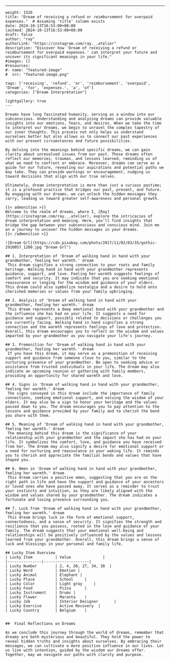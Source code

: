 ---
    weight: 1526
    title: "Dream of receiving a refund or reimbursement for overpaid expenses."  # Assuming 'title' column exists
    date: 2024-10-13T16:53:00+08:00
    lastmod: 2024-10-13T16:53:00+08:00
    draft: false
    author: "ray"
    authorLink: "https://instagram.com/ray._.atelier"
    description: "Discover how 'Dream of receiving a refund or reimbursement for overpaid expenses.' can interpret your future and uncover its significant meanings in your life."
    #images: []
    #resources:
    #- name: "featured-image"
    #  src: "featured-image.png"
    
    tags: ['receiving', 'refund', 'or', 'reimbursement', 'overpaid', 'Dream', 'for', 'expenses.', 'a', 'of']
    categories: ["Dream Interpretation"]
    
    lightgallery: true
    ---
    
    Dreams have long fascinated humanity, serving as a window into our subconscious. Understanding and analyzing dreams can provide valuable insights into our emotions, fears, and desires. When we take the time to interpret our dreams, we begin to unravel the complex tapestry of our inner thoughts. This process not only helps us understand ourselves better but also allows us to connect our past experiences with our present circumstances and future possibilities.
    
    By delving into the meanings behind specific dreams, we can gain clarity about unresolved issues from our past. These dreams often reflect our memories, traumas, and lessons learned, reminding us of what we need to confront or embrace. Moreover, dreams can serve as a guide for our future, revealing our aspirations and potential paths we may take. They can provide warnings or encouragement, nudging us toward decisions that align with our true selves.
    
    Ultimately, dream interpretation is more than just a curious pastime; it is a profound practice that bridges our past, present, and future. By engaging with our dreams, we can unlock the hidden messages they carry, leading us toward greater self-awareness and personal growth.
    
    {{< admonition >}}
    Welcome to the realm of dreams, where I, [Ray](https://instagram.com/ray._.atelier), explore the intricacies of dream interpretation and meaning. Here, you’ll find insights that bridge the gap between your subconscious and conscious mind. Join me on a journey to uncover the hidden messages in your dreams.
    {{< /admonition >}}
    
    ![Dream Grl](https://cdn.pixabay.com/photo/2017/11/02/03/35/gothic-2910057_1280.jpg "Dream Grl")
    
    ## 1. Interpretation of 'Dream of walking hand in hand with your grandmother, feeling her warmth.' dream
     This dream signifies a strong connection to your roots and family heritage. Walking hand in hand with your grandmother represents guidance, support, and love. Feeling her warmth suggests feelings of comfort and security. It may indicate that you are seeking emotional reassurance or longing for the wisdom and guidance of your elders. This dream could also symbolize nostalgia and a desire to hold onto cherished memories or values from your family upbringing.
    
    ## 2. Analysis of 'Dream of walking hand in hand with your grandmother, feeling her warmth.' dream
     This dream represents a deep emotional bond with your grandmother and the influence she has had on your life. It suggests a need for guidance and support, possibly related to decisions or challenges you are currently facing. Walking hand in hand signifies a strong connection and the warmth represents feelings of love and protection. Overall, this dream encourages you to reflect on the wisdom and values imparted by your grandmother as you navigate your life's journey.
    
    ## 3. Premonition for 'Dream of walking hand in hand with your grandmother, feeling her warmth.' dream
     If you have this dream, it may serve as a premonition of receiving support and guidance from someone close to you, similar to the nurturing presence of your grandmother. Be open to seeking advice or assistance from trusted individuals in your life. The dream may also indicate an upcoming reunion or gathering with family members, providing an opportunity for shared warmth and love.
    
    ## 4. Signs in 'Dream of walking hand in hand with your grandmother, feeling her warmth.' dream
     The signs conveyed in this dream include the importance of family connections, seeking emotional support, and valuing the wisdom of your elders. It may also be a sign to honor your heritage and the values passed down to you. The dream encourages you to pay attention to the lessons and guidance provided by your family and to cherish the bond you share with them.
    
    ## 5. Meaning of 'Dream of walking hand in hand with your grandmother, feeling her warmth.' dream
     The meaning behind this dream is the significance of your relationship with your grandmother and the impact she has had on your life. It symbolizes the comfort, love, and guidance you have received from her. The dream may also signify a desire for emotional support or a need for nurturing and reassurance in your waking life. It reminds you to cherish and appreciate the familial bonds and values that have shaped you.
    
    ## 6. Omen in 'Dream of walking hand in hand with your grandmother, feeling her warmth.' dream
     This dream carries a positive omen, suggesting that you are on the right path in life and have the support and guidance of your ancestors or loved ones who have passed away. It serves as a reminder to trust your instincts and intuition, as they are likely aligned with the wisdom and values shared by your grandmother. The dream indicates a fortunate and loving presence surrounding you.
    
    ## 7. Luck from 'Dream of walking hand in hand with your grandmother, feeling her warmth.' dream
     This dream brings luck in the form of emotional support, connectedness, and a sense of security. It signifies the strength and resilience that you possess, rooted in the love and guidance of your family. The dream suggests that your emotional well-being and relationships will be positively influenced by the values and lessons learned from your grandmother. Overall, this dream brings a sense of luck and blessings in your personal and family life.
    
    ## Lucky Item Overview
    | Lucky Item          | Value              |
    |---------------|--------------------|
    | Lucky Number        | 2, 4, 20, 27, 34, 38  |
    | Lucky Word          | Emotion |
    | Lucky Animal        | Elephant |
    | Lucky Place         | School     |
    | Lucky Color         | Light gray     |
    | Lucky Food          | Pizza      |
    | Lucky Instrument    | Drums |
    | Lucky Flower        | Maranta    |
    | Lucky Job           | Interior Designer       |
    | Lucky Exercise      | Active Recovery  |
    | Lucky Country       | Belgium    |
    
    
    ##  Final Reflections on Dreams
    
    As we conclude this journey through the world of dreams, remember that dreams are both mysterious and beautiful. They hold the power to reveal hidden truths and insights about ourselves. By embracing their messages, we can cultivate a more positive influence in our lives. Let us live with intention, guided by the wisdom our dreams offer. Together, may we navigate our paths with clarity and purpose.
    